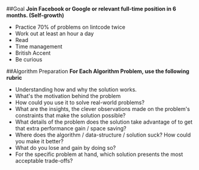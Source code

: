 ##Goal
**Join Facebook or Google or relevant full-time position in 6 months. (Self-growth)**
  * Practice 70% of problems on lintcode twice
  * Work out at least an hour a day
  * Read
  * Time management 
  * British Accent
  * Be curious

##Algorithm Preparation
**For Each Algorithm Problem, use the following rubric**
* Understanding how and why the solution works. 
* What's the motivation behind the problem
* How could you use it to solve real-world problems? 
* What are the insights, the clever observations made on the problem's constraints that make the solution possible? 
* What details of the problem does the solution take advantage of to get that extra performance gain / space saving? 
* Where does the algorithm / data-structure / solution suck? How could you make it better? 
* What do you lose and gain by doing so? 
* For the specific problem at hand, which solution presents the most acceptable trade-offs?
